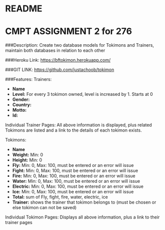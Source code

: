 # README
# CMPT ASSIGNMENT 2 for 276

###Description:
Create two database models for Tokimons and Trainers, maintain both databases in relation to each other

###Heroku Link:
 https://bftokimon.herokuapp.com/
 
###GIT LINK:
 https://github.com/justachoob/tokimon
 
###Features:
Trainers:
  * **Name**
  * **Level:** For every 3 tokimon owned, level is increased by 1. Starts at 0
  * **Gender:**
  * **Country:**
  * **Motto:**
  * **Id:**
    
Individual Trainer Pages:
All above information is displayed, plus related Tokimons are listed and a link to the details of each tokimon exists.

Tokimons:
  * **Name**
  * **Weight:** Min: 0
  * **Height:** Min: 0
  * **Fly:** Min: 0, Max: 100, must be entered or an error will issue
  * **Fight:** Min: 0, Max: 100, must be entered or an error will issue
  * **Fire:** Min: 0, Max: 100, must be entered or an error will issue
  * **Water:** Min: 0, Max: 100, must be entered or an error will issue
  * **Electric:** Min: 0, Max: 100, must be entered or an error will issue
  * **Ice:** Min: 0, Max: 100, must be entered or an error will issue
  * **Total:** sum of Fly, fight, fire, water, electric, ice
  * **Trainer:** shows the trainer that tokimon belongs to (must be chosen or else tokimon can not be saved)
    
Individual Tokimon Pages:
Displays all above information, plus a link to their trainer pages


